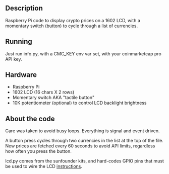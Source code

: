 ## Description

Raspberry Pi code to display crypto prices on a 1602 LCD, with a momentary switch (button) to cycle through a list of currencies.

## Running
Just run info.py, with a CMC_KEY env var set, with your coinmarketcap pro API key.

## Hardware
* Raspberry Pi
* 1602 LCD (16 chars X 2 rows)
* Momentary switch AKA "tactile button"
* 10K potentiometer (optional) to control LCD backlight brightness

## About the code
Care was taken to avoid busy loops. Everything is signal and event driven.

A button press cycles through two currencies in the list at the top of the file. New prices are fetched every 60 seconds to avoid API limits, regardless how often you press the button.

lcd.py comes from the sunfounder kits, and hard-codes GPIO pins that must be used to wire the LCD [instructions](http://wiki.sunfounder.cc/index.php?title=LCD1602_Module).
